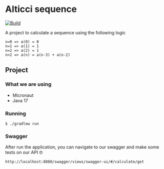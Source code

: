 # Alticci sequence
[![Build](https://github.com/rflpazini/alticci/actions/workflows/gradle.yml/badge.svg?branch=master&event=deployment)](https://github.com/rflpazini/alticci/actions/workflows/gradle.yml)


A project to calculate a sequence using the following logic

```
n=0 => a(0) = 0
n=1 => a(1) = 1
n=2 => a(2) = 1
n>2 => a(n) = a(n-3) + a(n-2)
```

## Project 

### What we are using
* Micronaut
* Java 17

### Running


```shell
$ ./gradlew run
```

### Swagger

After run the application, you can navigate to our swagger and make some tests on our API 🤓
```
http://localhost:8080/swagger/views/swagger-ui/#/calculate/get
```
